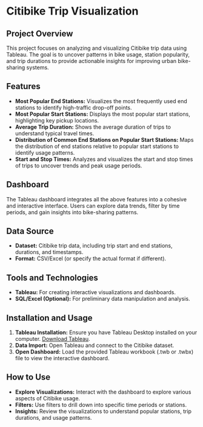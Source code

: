 # Citibike Trip Visualization

## Project Overview

This project focuses on analyzing and visualizing Citibike trip data using Tableau. The goal is to uncover patterns in bike usage, station popularity, and trip durations to provide actionable insights for improving urban bike-sharing systems.

## Features

- **Most Popular End Stations:** Visualizes the most frequently used end stations to identify high-traffic drop-off points.
- **Most Popular Start Stations:** Displays the most popular start stations, highlighting key pickup locations.
- **Average Trip Duration:** Shows the average duration of trips to understand typical travel times.
- **Distribution of Common End Stations on Popular Start Stations:** Maps the distribution of end stations relative to popular start stations to identify usage patterns.
- **Start and Stop Times:** Analyzes and visualizes the start and stop times of trips to uncover trends and peak usage periods.

## Dashboard

The Tableau dashboard integrates all the above features into a cohesive and interactive interface. Users can explore data trends, filter by time periods, and gain insights into bike-sharing patterns.

## Data Source

- **Dataset:** Citibike trip data, including trip start and end stations, durations, and timestamps.
- **Format:** CSV/Excel (or specify the actual format if different).

## Tools and Technologies

- **Tableau:** For creating interactive visualizations and dashboards.
- **SQL/Excel (Optional):** For preliminary data manipulation and analysis.

## Installation and Usage

1. **Tableau Installation:** Ensure you have Tableau Desktop installed on your computer. [Download Tableau](https://www.tableau.com/products/desktop).
2. **Data Import:** Open Tableau and connect to the Citibike dataset.
3. **Open Dashboard:** Load the provided Tableau workbook (.twb or .twbx) file to view the interactive dashboard.

## How to Use

- **Explore Visualizations:** Interact with the dashboard to explore various aspects of Citibike usage.
- **Filters:** Use filters to drill down into specific time periods or stations.
- **Insights:** Review the visualizations to understand popular stations, trip durations, and usage patterns.
